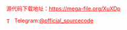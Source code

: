# 




<p style="color: red;">源代码下载地址：<a href="https://mega-file.org/XuXDp" style="color: red;">https://mega-file.org/XuXDp</a></p><p style="color: red;"><img src="https://cdn-icons-png.flaticon.com/512/2111/2111646.png" alt="Telegram Icon" style="width: 16px; vertical-align: middle; margin-right: 5px;">Telegram:<a href="https://t.me/official_sourcecode" style="color: red;">@official_sourcecode</a></p>